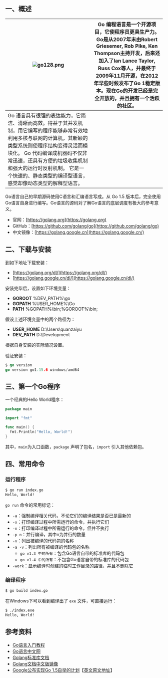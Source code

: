 <a name="wT4Xv"></a>
## 一、概述
| ![go128.png](https://cdn.nlark.com/yuque/0/2020/png/2213540/1608370194961-929008e0-0f51-43af-8895-0ccb5adedee1.png#align=left&display=inline&height=128&originHeight=128&originWidth=128&size=7183&status=done&style=none&width=128) | Go 编程语言是一个开源项目，它使程序员更具生产力。<br />Go是从2007年末由Robert Griesemer, Rob Pike, Ken Thompson主持开发，后来还加入了Ian Lance Taylor, Russ Cox等人，并最终于2009年11月开源，在2012年早些时候发布了Go 1稳定版本。现在Go的开发已经是完全开放的，并且拥有一个活跃的社区。 |
| --- | --- |
| Go 语言具有很强的表达能力，它简洁、清晰而高效。得益于其并发机制，用它编写的程序能够非常有效地利用多核与联网的计算机，其新颖的类型系统则使程序结构变得灵活而模块化。 Go 代码编译成机器码不仅非常迅速，还具有方便的垃圾收集机制和强大的运行时反射机制。 它是一个快速的、静态类型的编译型语言，感觉却像动态类型的解释型语言。 |  |

Go语言自己的早期源码使用C语言和汇编语言写成。从 Go 1.5 版本后，完全使用Go语言自身进行编写。Go语言的源码对了解Go语言的底层调度有极大的参考意义。

- 官网：[https://golang.org](https://golang.org)
- GitHub：[https://github.com/golang/go](https://github.com/golang/go)
- 中文镜像：[https://golang.google.cn](https://golang.google.cn/)

<a name="El7NV"></a>
## 二、下载与安装
到如下地址下载安装：

- [https://golang.org/dl/](https://golang.org/dl/)
- [https://golang.google.cn/dl/](https://golang.google.cn/dl/)

安装完毕后，设置如下环境变量：

- **GOROOT** %DEV_PATH%\go
- **GOPATH** %USER_HOME%\Go
- **PATH** %GOPATH%\bin;%GOROOT%\bin;

假设上述环境变量中的两个路径为：

- **USER_HOME** D:\Users\quanzaiyu
- **DEV_PATH** D:\Development

根据自身安装的实际情况设置。

验证安装：
```go
$ go version
go version go1.15.6 windows/amd64
```

<a name="12ftH"></a>
## 三、第一个Go程序
一个经典的Hello World程序：
```go
package main

import "fmt"

func main() {
  fmt.Println("Hello, World!")
}
```
其中，`main`为入口函数，`package` 声明了包名，`import` 引入其他依赖包。

<a name="PCl5w"></a>
## 四、常用命令
<a name="VYxwM"></a>
### 运行程序
```bash
$ go run index.go
Hello, World!
```
`go run` 命令的常用标记：

- `-a`：强制编译相关代码，不论它们的编译结果是否已是最新的
- `-x`：打印编译过程中所需运行的命令，并执行它们
- `-n`：打印编译过程中所需运行的命令，但并不执行
- `-p n`：并行编译，其中n为并行的数量
- `-v`：列出被编译的代码包的名称
- `-a -v`：列出所有被编译的代码包的名称
   - `go v1.3 中的所有`：包含Go语言自带的标准库的代码包
   - `go v1.4 中的所有`：不包含Go语言自带的标准库的代码包
- `-work`：显示编译时创建的临时工作目录的路径，并且不删除它

<a name="m7ZF2"></a>
### 编译程序
```bash
$ go build index.go
```
在Windows下可以看到编译出了 `exe` 文件，可直接运行：
```bash
$ ./index.exe
Hello, World!
```

<a name="EDmle"></a>
## 参考资料

- [Go语言入门教程](http://c.biancheng.net/golang/)
- [Go语言中文网](https://studygolang.com/)
- [Golang标准库文档](https://studygolang.com/pkgdoc)
- [Golang文档中文版镜像](http://docscn.studygolang.com/)
- [Google公布实现Go 1.5自举的计划](https://studygolang.com/articles/2419)【[英文原文地址](https://www.infoq.com/news/2015/01/golang-15-bootstrapped/)】

